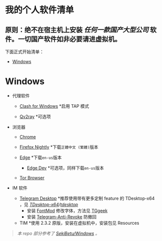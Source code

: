 # 我的个人软件清单

## **原则：绝不在宿主机上安装  *任何一款国产大型公司*  软件**。一切国产软件如非必要请进虚拟机。

下面正式开始清单：

- [Windows](#Windows)

# Windows

- 代理软件

  - [Clash for Windows](https://github.com/Fndroid/clash_for_windows_pkg) *启用 TAP 模式

  - [Qv2ray](https://github.com/Qv2ray/Qv2ray) *可选项
  
- 浏览器

  - [Chrome](https://www.google.com/intl/zh-CN/chrome/)

  - [Firefox Nightly](https://www.mozilla.org/en-US/firefox/all/#product-desktop-nightly) *下载`正體中文 (繁體)`版本
  - [Edge](https://www.microsoft.com/en-us/edge) *下载`en-us`版本
    - [Edge Dev](https://www.microsoftedgeinsider.com/en-us/download/) *可选项，同样下载`en-us`版本
  - [Tor Browser](https://www.torproject.org/download/)

- IM 软件

  - [Telegram Desktop](https://desktop.telegram.org/) *推荐使用带有更多定制 feature 的 TDesktop-x64 ，见 *[TDesktop-x64](https://github.com/TDesktop-x64)/[tdesktop](https://github.com/TDesktop-x64/tdesktop)* 
    - 安装 [FontMod](https://github.com/ysc3839/FontMod) 修改字体，方法见 [TGgeek](https://t.me/TGgeek/760) 
    - 安装 [Telegram-Anti-Revoke](https://github.com/SpriteOvO/Telegram-Anti-Revoke) 防撤回
  - TIM *使用 2.3.2 原版，安装在虚拟机中，安装包见 Resources 

> *本 repo 部分参考了 [SekiBetu/Windows](https://github.com/SekiBetu/Windows) 。*

